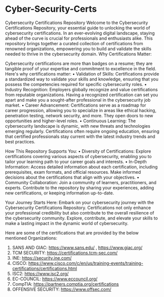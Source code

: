 # Cyber-Security-Certs
Cybersecurity Certifications Repository
Welcome to the Cybersecurity Certifications Repository, your essential guide to unlocking the world of cybersecurity certifications. In an ever-evolving digital landscape, staying ahead of the curve is crucial for professionals and enthusiasts alike. This repository brings together a curated collection of certifications from renowned organizations, empowering you to build and validate the skills needed to thrive in the cybersecurity domain.
Why Certifications Matter:

Cybersecurity certifications are more than badges on a resume; they are tangible proof of your expertise and commitment to excellence in the field. Here's why certifications matter:
•	Validation of Skills: Certifications provide a standardized way to validate your skills and knowledge, ensuring that you possess the competencies required for specific cybersecurity roles.
•	Industry Recognition: Employers globally recognize and value certifications from reputable organizations. Having a recognized certification can set you apart and make you a sought-after professional in the cybersecurity job market.
•	Career Advancement: Certifications serve as a roadmap for career progression, allowing you to specialize in areas like ethical hacking, penetration testing, network security, and more. They open doors to new opportunities and higher-level roles.
•	Continuous Learning: The cybersecurity landscape is dynamic, with new threats and technologies emerging regularly. Certifications often require ongoing education, ensuring that certified professionals stay current with the latest industry trends and best practices.

How This Repository Supports You:
•	Diversity of Certifications: Explore certifications covering various aspects of cybersecurity, enabling you to tailor your learning path to your career goals and interests.
•	In-Depth Information: Access detailed information about each certification, including prerequisites, exam formats, and official resources. Make informed decisions about the certifications that align with your objectives.
•	Community Collaboration: Join a community of learners, practitioners, and experts. Contribute to the repository by sharing your experiences, adding new certifications, or keeping information up-to-date.

Your Journey Starts Here:
Embark on your cybersecurity journey with the Cybersecurity Certifications Repository. Certifications not only enhance your professional credibility but also contribute to the overall resilience of the cybersecurity community. Explore, contribute, and elevate your skills to make a lasting impact in the dynamic world of cybersecurity.

Here are some of the certifications that are provided by the below mentioned Organizations:

1. SANS AND GIAC: https://www.sans.edu/ , https://www.giac.org/
2. TCM SECURITY: https://certifications.tcm-sec.com/ 
3. INE: https://security.ine.com/ 
4. CISCO: https://www.cisco.com/c/en/us/training-events/training-certifications/certifications.html
5. ISC2: https://www.isc2.org/
6. EC-COUNCIL: https://www.eccouncil.org/
7. CompTIA: https://partners.comptia.org/certifications
8. OFFENSIVE SECURITY: https://www.offsec.com/


